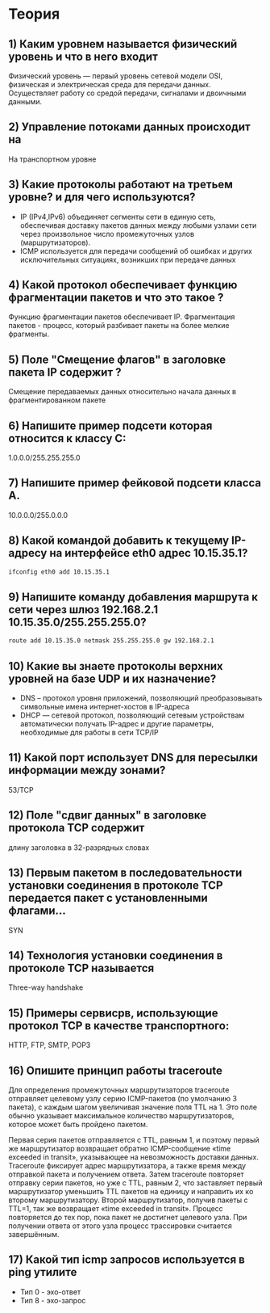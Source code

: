 # Теория
## 1) Каким уровнем называется физический уровень и что в него входит
Физический уровень — первый уровень сетевой модели OSI, физическая и электрическая среда для передачи данных.  Осуществляет работу со средой передачи, сигналами и двоичными данными.
## 2) Управление потоками данных происходит на
На транспортном уровне
## 3) Какие протоколы работают на третьем уровне?  и для чего используются?
* IP (IPv4,IPv6) объединяет сегменты сети в единую сеть, обеспечивая доставку пакетов данных между любыми узлами сети через произвольное число промежуточных узлов (маршрутизаторов).
* ICMP используется для передачи сообщений об ошибках и других исключительных ситуациях, возникших при передаче данных
## 4) Какой протокол обеспечивает функцию фрагментации пакетов и что это такое ?

Функцию фрагментации пакетов обеспечивает IP.
Фрагментация пакетов - процесс, который разбивает пакеты на более мелкие фрагменты.

## 5) Поле "Смещение флагов" в заголовке пакета IP содержит ?
Смещение передаваемых данных относительно начала данных в фрагментированном пакете
## 6) Напишите пример подсети которая относится к классу C:
1.0.0.0/255.255.255.0
## 7) Напишите пример фейковой подсети класса А.
10.0.0.0/255.0.0.0
## 8) Какой командой добавить к текущему IP-адресу на интерфейсе eth0 адрес 10.15.35.1?
```bash
ifconfig eth0 add 10.15.35.1
```
## 9) Напишите команду добавления маршрута к сети через шлюз 192.168.2.1 10.15.35.0/255.255.255.0?
```bash
route add 10.15.35.0 netmask 255.255.255.0 gw 192.168.2.1
```
## 10) Какие вы знаете протоколы верхних уровней на базе UDP и их назначение?
* DNS – протокол уровня приложений, позволяющий преобразовывать символьные имена интернет-хостов в IP-адреса
* DHCP — сетевой протокол, позволяющий сетевым устройствам автоматически получать IP-адрес и другие параметры, необходимые для работы в сети TCP/IP
## 11) Какой порт использует DNS для пересылки информации между зонами?
53/TCP
## 12) Поле "сдвиг данных" в заголовке протокола TCP содержит
длину заголовка в 32-разрядных словах
## 13) Первым пакетом в последовательности установки соединения в протоколе TCP передается пакет с установленными флагами… 
SYN
## 14) Технология установки соединения в протоколе TCP называется 
Three-way handshake
## 15) Примеры сервисрв, использующие протокол TCP в качестве транспортного:
HTTP, FTP, SMTP, POP3
## 16) Опишите принцип работы traceroute
Для определения промежуточных маршрутизаторов traceroute отправляет целевому узлу серию ICMP-пакетов (по умолчанию 3 пакета), с каждым шагом увеличивая значение поля TTL на 1. Это поле обычно указывает максимальное количество маршрутизаторов, которое может быть пройдено пакетом. 

Первая серия пакетов отправляется с TTL, равным 1, и поэтому первый же маршрутизатор возвращает обратно ICMP-сообщение «time exceeded in transit», указывающее на невозможность доставки данных. Traceroute фиксирует адрес маршрутизатора, а также время между отправкой пакета и получением ответа. Затем traceroute повторяет отправку серии пакетов, но уже с TTL, равным 2, что заставляет первый маршрутизатор уменьшить TTL пакетов на единицу и направить их ко второму маршрутизатору. Второй маршрутизатор, получив пакеты с TTL=1, так же возвращает «time exceeded in transit».
Процесс повторяется до тех пор, пока пакет не достигнет целевого узла. При получении ответа от этого узла процесс трассировки считается завершённым.
## 17) Какой тип icmp запросов используется в ping утилите
* Тип 0 - эхо-ответ
* Тип 8 - эхо-запрос